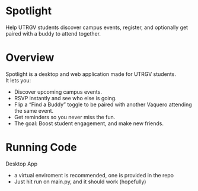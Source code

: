 #  Spotlight
Help UTRGV students discover campus events, register, and optionally get paired with a buddy to attend together.


# Overview
Spotlight is a desktop and web application made for UTRGV students.  
It lets you:
- Discover upcoming campus events.
- RSVP instantly and see who else is going.
- Flip a “Find a Buddy” toggle to be paired with another Vaquero attending the same event.
- Get reminders so you never miss the fun.
- The goal: Boost student engagement, and make new friends.

# Running Code

Desktop App
- a virtual enviroment is recommended, one is provided in the repo
- Just hit run on main.py, and it should work (hopefully)

